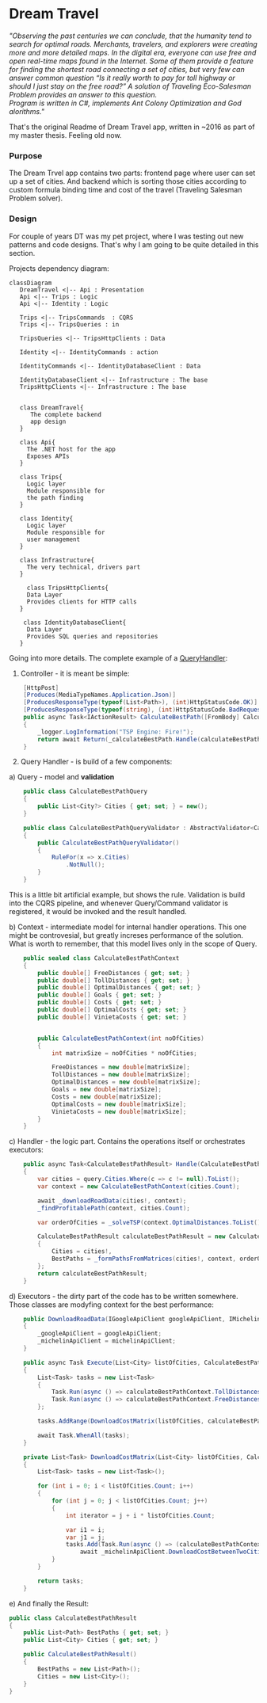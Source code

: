 # Dream Travel

*"Observing the past centuries we can conclude, that the humanity tend to search for optimal roads. Merchants, travelers, and explorers were creating more and more detailed maps. In the digital era, everyone can use free and open real-time maps found in the Internet. Some of them provide a feature for finding the shortest road connecting a set of cities, but very few can answer common question “Is it really worth to pay for toll highway or should I just stay on the free road?” A solution of Traveling Eco-Salesman Problem provides an answer to this question.
<br>
 Program is written in C#, implements Ant Colony Optimization and God alorithms."*


 That's the original Readme of Dream Travel app, written in ~2016 as part of my master thesis. Feeling old now.
 
 ### Purpose

 The Dream Trvel app contains two parts: frontend page where user can set up a set of cities. And backend which is sorting those cities according to custom formula binding time and cost of the travel (Traveling Salesman Problem solver).

 ### Design

 For couple of years DT was my pet project, where I was testing out new patterns and code designs. That's why I am going to be quite detailed in this section.

 Projects dependency diagram:


 ```mermaid
classDiagram
    DreamTravel <|-- Api : Presentation
    Api <|-- Trips : Logic 
    Api <|-- Identity : Logic

    Trips <|-- TripsCommands  : CQRS 
    Trips <|-- TripsQueries : in

    TripsQueries <|-- TripsHttpClients : Data 

    Identity <|-- IdentityCommands : action

    IdentityCommands <|-- IdentityDatabaseClient : Data 

    IdentityDatabaseClient <|-- Infrastructure : The base 
    TripsHttpClients <|-- Infrastructure : The base 
 

    class DreamTravel{
       The complete backend 
       app design
    }

    class Api{
      The .NET host for the app
      Exposes APIs
    }

    class Trips{
      Logic layer
      Module responsible for
      the path finding
    }

    class Identity{
      Logic layer 
      Module responsible for
      user management
    }

    class Infrastructure{
      The very technical, drivers part
    }

      class TripsHttpClients{
      Data Layer
      Provides clients for HTTP calls
    }

     class IdentityDatabaseClient{
      Data Layer
      Provides SQL queries and repositories
    }
```


Going into more details. The complete example of a [QueryHandler](https://github.com/AdrianStrugala/SolTechnology.Core/tree/master/sample-tale-code-apps/DreamTravel/backend/src/Trips/LogicLayer/DreamTravel.Trips.Queries/CalculateBestPath):

1) Controller - it is meant be simple:

```csharp
    [HttpPost]
    [Produces(MediaTypeNames.Application.Json)]
    [ProducesResponseType(typeof(List<Path>), (int)HttpStatusCode.OK)]
    [ProducesResponseType(typeof(string), (int)HttpStatusCode.BadRequest)]
    public async Task<IActionResult> CalculateBestPath([FromBody] CalculateBestPathQuery calculateBestPathQuery)
    {
        _logger.LogInformation("TSP Engine: Fire!");
        return await Return(_calculateBestPath.Handle(calculateBestPathQuery));
    }
```


2) Query Handler - is build of a few components:

a) Query - model and **validation**

```csharp
    public class CalculateBestPathQuery
    {
        public List<City?> Cities { get; set; } = new();
    }

    public class CalculateBestPathQueryValidator : AbstractValidator<CalculateBestPathQuery>
    {
        public CalculateBestPathQueryValidator()
        {
            RuleFor(x => x.Cities)
                .NotNull();
        }
    }
```

This is a little bit artificial example, but shows the rule. Validation is build into the CQRS pipeline, and whenever Query/Command validator is registered, it would be invoked and the result handled.

b) Context - intermediate model for internal handler operations. This one might be controvesial, but greatly increses performance of the solution. What is worth to remember, that this model lives only in the scope of Query.

```csharp
    public sealed class CalculateBestPathContext
    {
        public double[] FreeDistances { get; set; }
        public double[] TollDistances { get; set; }
        public double[] OptimalDistances { get; set; }
        public double[] Goals { get; set; }
        public double[] Costs { get; set; }
        public double[] OptimalCosts { get; set; }
        public double[] VinietaCosts { get; set; }


        public CalculateBestPathContext(int noOfCities)
        {
            int matrixSize = noOfCities * noOfCities;

            FreeDistances = new double[matrixSize];
            TollDistances = new double[matrixSize];
            OptimalDistances = new double[matrixSize];
            Goals = new double[matrixSize];
            Costs = new double[matrixSize];
            OptimalCosts = new double[matrixSize];
            VinietaCosts = new double[matrixSize];
        }
    }
```

c) Handler - the logic part. Contains the operations itself or orchestrates executors:

```csharp
    public async Task<CalculateBestPathResult> Handle(CalculateBestPathQuery query)
    {
        var cities = query.Cities.Where(c => c != null).ToList();
        var context = new CalculateBestPathContext(cities.Count);

        await _downloadRoadData(cities!, context);
        _findProfitablePath(context, cities.Count);

        var orderOfCities = _solveTSP(context.OptimalDistances.ToList());

        CalculateBestPathResult calculateBestPathResult = new CalculateBestPathResult
        {
            Cities = cities!,
            BestPaths = _formPathsFromMatrices(cities!, context, orderOfCities)
        };
        return calculateBestPathResult;
    }
```

d) Executors - the dirty part of the code has to be written somewhere. Those classes are modyfing context for the best performance:

```csharp
    public DownloadRoadData(IGoogleApiClient googleApiClient, IMichelinApiClient michelinApiClient)
    {
        _googleApiClient = googleApiClient;
        _michelinApiClient = michelinApiClient;
    }

    public async Task Execute(List<City> listOfCities, CalculateBestPathContext calculateBestPathContext)
    {
        List<Task> tasks = new List<Task>
        {
            Task.Run(async () => calculateBestPathContext.TollDistances = await _googleApiClient.GetDurationMatrixByTollRoad(listOfCities)),
            Task.Run(async () => calculateBestPathContext.FreeDistances = await _googleApiClient.GetDurationMatrixByFreeRoad(listOfCities))
        };

        tasks.AddRange(DownloadCostMatrix(listOfCities, calculateBestPathContext));

        await Task.WhenAll(tasks);
    }

    private List<Task> DownloadCostMatrix(List<City> listOfCities, CalculateBestPathContext calculateBestPathContext)
    {
        List<Task> tasks = new List<Task>();

        for (int i = 0; i < listOfCities.Count; i++)
        {
            for (int j = 0; j < listOfCities.Count; j++)
            {
                int iterator = j + i * listOfCities.Count;

                var i1 = i;
                var j1 = j;
                tasks.Add(Task.Run(async () => (calculateBestPathContext.Costs[iterator], calculateBestPathContext.VinietaCosts[iterator]) =
                    await _michelinApiClient.DownloadCostBetweenTwoCities(listOfCities[i1], listOfCities[j1])));
            }
        }

        return tasks;
    }
```

e) And finally the Result:

```csharp
public class CalculateBestPathResult
{
    public List<Path> BestPaths { get; set; }
    public List<City> Cities { get; set; }

    public CalculateBestPathResult()
    {
        BestPaths = new List<Path>();
        Cities = new List<City>();
    }
}
```